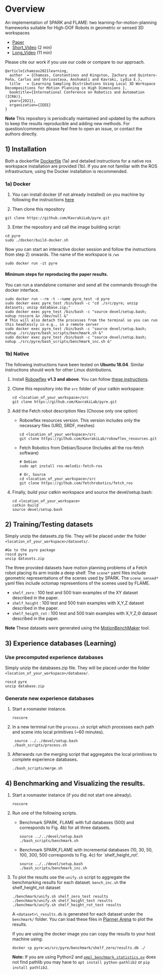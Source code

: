 # Overview
An implementation of SPARK and FLAME: two learning-for-motion-planning frameworks suitable for High-DOF Robots in geometric or sensed 3D workspaces

- [Paper](https://arxiv.org/abs/2010.15335)
- [Short_Video](https://youtu.be/cH4_lIjjs58) (2 min)
- [Long_Video](https://youtu.be/DP0376NNHQo) (11 min)

Please cite our work if you use our code or compare to our approach.
```
@article{chamzas2021learning,
  author  = {Chamzas, Constantinos and Kingston, Zachary and Quintero-Peña, Carlos and Shrivastava, Anshumali and Kavraki, Lydia E.},
  title   = {Learning Sampling Distributions Using Local 3D Workspace Decompositions for Motion Planning in High Dimensions },
  booktitle={International Conference on Robotics and Automation (ICRA)},
  year={2021},
  organization={IEEE}
}
```

**Note** This repository is periodically maintained and updated by the authors to keep the results reproducible and adding new methods. For question/comments please feel free to open an issue, or contact the authors directly.   

## 1) Installation 
Both a dockerfile [Dockerfile](https://github.com/pyre/docker/DockerFile) (1a) and detailed instructions for a native ros workspace installation are provided (1b). If you are not familiar with the ROS infrastructure, using the Docker installation is recommended.

### 1a) Docker
   1. You can install docker (if not already installed) on you machine by following the instruictions [here](https://docs.docker.com/get-docker/)

   2. Then clone this repository
   
   ```
   git clone https://github.com/KavrakiLab/pyre.git
   ```

   3. Enter the repository and call the image building script:

   ```
   cd pyre 
   sudo ./docker/build-docker.sh
   ```
 
Now you can start an interactive docker session and follow the instructions from step 2) onwards.
The name of the workspace is `/ws`

```
sudo docker run -it pyre
```

#### Minimum steps for reproducing the paper results. 
You can run a standalone container and send all the commands through the docker interface.   
```
sudo docker run --rm -t --name pyre_test -d pyre
sudo docker exec pyre_test /bin/bash -c "cd ./src/pyre; unzip datasets; unzip database.zip;"
sudo docker exec pyre_test /bin/bash -c "source devel/setup.bash; nohup roscore &> /dev/null &"
# This will also detach the processes from the terminal so you can run this headlessly in e.g., in a remote server
sudo docker exec pyre_test /bin/bash -c "source devel/setup.bash; nohup ./src/pyre/bash_scripts/benchmark.sh &"
sudo docker exec pyre_test /bin/bash -c "source devel/setup.bash; nohup ./src/pyre/bash_scripts/benchmark_inc.sh &"
```
 
 
### 1b) Native 

The following instructions have been tested on **Ubuntu 18.04**. Similar
instructions should work for other Linux distributions.
1. Install [Robowflex](https://github.com/KavrakiLab/robowflex) **v1.3 and above**. You can follow [these instructions](https://kavrakilab.github.io/robowflex/md__home_runner_work_robowflex_robowflex__8docs_markdown_installation.html). 

2. Clone this repository into the `src` folder of your catkin workspace:

   ```
   cd <location_of_your_workspace>/src
   git clone https://github.com/KavrakiLab/pyre.git
   ```
3. Add the Fetch robot description files (Choose only one option) 
     - Robowflex resources version. This version includes only the necessary files (URD, SRDF, meshes) 
       ```
       cd <location_of_your_workspace>/src
       git clone https://github.com/KavrakiLab/robowflex_resources.git
       ```
     - Fetch Robotics from Debian/Source (Includes all the ros-fetch software)
       ```
       # Debian
       sudo apt install ros-melodic-fetch-ros

       # Or, Source
       cd <location_of_your_workspace>/src
       git clone https://github.com/fetchrobotics/fetch_ros
       ```
4. Finally, build your catkin workspace and source the devel/setup.bash:
   ```
   cd <location_of_your_workspace>
   catkin build
   source devel/setup.bash
   ```

## 2) Training/Testing datasets

Simply unzip the datasets.zip file. They will be placed under the folder `<location_of_your_workspace>/datasets/`.
```
#Go to the pyre package
roscd pyre
unzip datasets.zip
```

The three provided datasets have motion planning problems of a Fetch robot placing its arm inside a deep shelf. 
The `scene*`  yaml files include geometric representations of the scenes used by SPARK.
The `scene_sensed*` yaml files include octomap representions  of the scenes used by FLAME.  

- `shelf_zero` : 100 test and 500 train examples of the XY dataset described in the paper. 
- `shelf_height` : 100 test and 500 train examples with X,Y,Z dataset described in the paper. 
- `shelf_heigth_rot` : 100 test and 500 train examples with X,Y,Z,Θ dataset described in the paper. 


**Note** These datasets were generated using the [MotionBenchMaker](https://github.com/KavrakiLab/motion_bench_maker) tool.  


## 3) Experience databases (Learning)

### Use precomputed experience databases
Simply unzip the databases.zip file. They will be placed under the folder `<location_of_your_workspace>/database/`.
```
roscd pyre
unzip database.zip
```

### Generate new experience databases 
1. Start a rosmaster instance. 
    ```
    roscore
    ```
2. In a new terminal run the `process.sh` script which processes each path and scene into local primitives (~60 minutes).  
    ```
     source ../../devel/setup.bash
    ./bash_scripts/process.sh
    ```
3. Afterwards run the merging script that aggregates the local primitives to complete experience databases. 
    ```
    ./bash_scripts/merge.sh
    ```

## 4) Benchmarking and Visualizing the results. 

1. Start a rosmaster instance (if you did not start one already).     
   ```
   roscore
   ```

2. Run one of the following scripts.
      - Benchmark SPARK, FLAME with full databases (500) and corresponds to Fig. 4b) for all three datasets.
         ```
         source ../../devel/setup.bash
         ./bash_scripts/benchmark.sh
         ```
      - Benchmark SPARK,FLAME with incremental databases (10, 30, 50, 100, 300, 500  corresponds to Fig. 4c) for `shelf_height_rot'.
         ```
         source ../../devel/setup.bash
         ./bash_scripts/benchmark_inc.sh 
         ```

3. To plot the results use the `unify.sh` script to aggregate the benchmarking results for each dataset. `bench_inc.sh`  the shelf_height_rot dataset
   ```
   ./benchmark/unify.sh shelf_zero_test results
   ./benchmark/unify.sh shelf_height_test results
   ./benchmark/unify.sh shelf_height_rot_test results
   ```
   A `<dataset>\_results.db` is generated for each dataset under the `benchmark/` folder. You can load these files in  [Planner Arena](http://plannerarena.org/) to plot the results.

   If you are using the docker image you can copy the results to your host machine using:
   ```
   docker cp pyre:ws/src/pyre/benchmark/shelf_zero/results.db ./ 
   ```
    
   **Note:** If you are using Python2 and [`ompl_benchmark_statistics.py`](https://github.com/ompl/ompl/blob/master/scripts/ompl_benchmark_statistics.py) does not find pathlib you may have to `apt install python-pathlib2` or `pip install pathlib2`.
